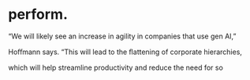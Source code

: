 # perform.

“We will likely see an increase in agility in companies that use gen AI,”

Hoﬀmann says. “This will lead to the ﬂattening of corporate hierarchies,

which will help streamline productivity and reduce the need for so